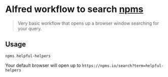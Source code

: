 # Alfred workflow to search [npms](https://npms.io)

> Very basic workflow that opens up a browser window searching for your query.

## Usage

```text
npms helpful-helpers
```

Your default browser will open up to `https://npms.io/search?term=helpful-helpers`
